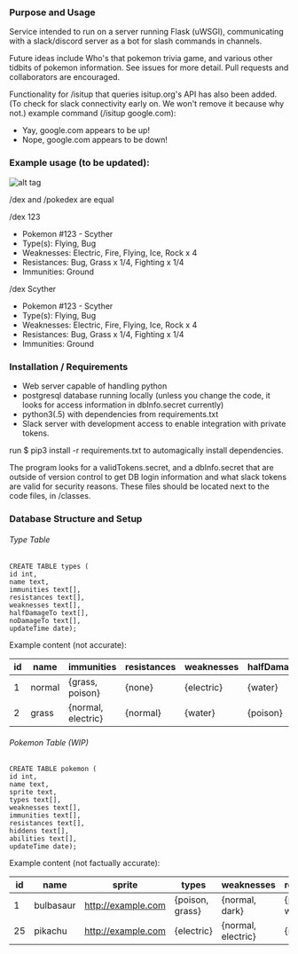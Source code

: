 ### Purpose and Usage

Service intended to run on a server running Flask (uWSGI), communicating with a slack/discord server as a bot for slash commands in channels. 

Future ideas include Who's that pokemon trivia game, and various other tidbits of pokemon information. See issues for more detail. Pull requests and collaborators are encouraged. 

Functionality for /isitup that queries isitup.org's API has also been added. (To check for slack connectivity early on. We won't remove it because why not.)
example command (/isitup google.com):
* Yay, google.com appears to be up!
* Nope, google.com appears to be down!

### Example usage (to be updated):
![alt tag](http://puu.sh/nPhoX/ab68da452a.png)

/dex and /pokedex are equal

/dex 123
* Pokemon #123 - Scyther
* Type(s): Flying, Bug
* Weaknesses: Electric, Fire, Flying, Ice, Rock x 4
* Resistances: Bug, Grass x 1/4, Fighting x 1/4
* Immunities: Ground

/dex Scyther
* Pokemon #123 - Scyther
* Type(s): Flying, Bug
* Weaknesses: Electric, Fire, Flying, Ice, Rock x 4
* Resistances: Bug, Grass x 1/4, Fighting x 1/4
* Immunities: Ground


### Installation / Requirements
* Web server capable of handling python
* postgresql database running locally (unless you change the code, it looks for access information in dbInfo.secret currently)
* python3(.5) with dependencies from requirements.txt
* Slack server with development access to enable integration with private tokens.

run $ pip3 install -r requirements.txt to automagically install dependencies. 

The program looks for a validTokens.secret, and a dbInfo.secret that are outside of version control to get DB login information and what slack tokens are valid for security reasons. These files should be located next to the code files, in /classes. 

### Database Structure and Setup
###### Type Table
```
CREATE TABLE types (
id int,
name text,
immunities text[],
resistances text[],
weaknesses text[],
halfDamageTo text[],
noDamageTo text[],
updateTime date);
```
Example content (not accurate): 

| id  | name   | immunities         | resistances  | weaknesses | halfDamageTo | noDamageTo  | updateTime  |
| --- | ------ | ------------------ | ------------ | ---------- | ------------ | ----------- | ----------- |
|  1  | normal | {grass, poison}    | {none}       | {electric} | {water}      | {psychic}   | 2016-03-12  |
|  2  | grass  | {normal, electric} | {normal}     | {water}    | {poison}     | {steel}     | 2016-03-17  |

###### Pokemon Table (WIP)
```
CREATE TABLE pokemon (
id int,
name text,
sprite text,
types text[],
weaknesses text[],
immunities text[],
resistances text[],
hiddens text[],
abilities text[],
updateTime date);
```

Example content (not factually accurate):

| id  | name   | sprite | types | weaknesses | resistances  | immunities | hiddens |  abilities | updateTime  |
| --- | ------ | ------ | ----- | ---------- | ------------ | ---------- | ------- | ---------- | ----------- |
| 1 | bulbasaur | http://example.com | {poison, grass} | {normal, dark} | {psychic, water} | {electric} | {chlorophyll} | {overgrow} | 2016-03-12 |
| 25 | pikachu | http://example.com| {electric} |{normal, electric} | {normal} | {water} | {lightning-rod} | {static} | 2016-03-17 |
